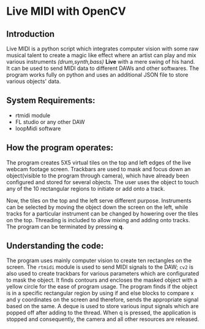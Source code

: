# Live MIDI with OpenCV
## Introduction
Live MIDI is a python script which integrates computer vision with some raw musical talent to create a magic like effect where an artist can play and mix various 
instruments *(drum,synth,bass)* **Live** with a mere swing of his hand. It can be used to send MIDI data to different DAWs and other softwares. The program works fully on python and uses an additional JSON file to store various objects' data.
## System Requirements:
- rtmidi module
- FL studio or any other DAW
- loopMidi software
## How the program operates:
The program creates 5X5 virtual tiles on the top and left edges of the live webcam footage screen. 
Trackbars are used to mask and focus down an object(visible to the program through camera),
which have already been configured and stored for several objects.
The user uses the object to touch any of the 10 rectangular regions to initiate or add onto a track.

Now, the tiles on the top and the left serve different purpose. Instruments can be selected by moving the object down the
screen on the left, while tracks for a particular instrument can be changed by howering over the tiles on the top. Threading
is included to allow mixing and adding onto tracks. The program can be terminated by pressing **q**.

## Understanding the code:
The program uses mainly computer vision to create ten rectangles on the screen. The `rtmidi` module is used to send MIDI signals
to the DAW; `cv2` is also used to create trackbars for various parameters which are configurated to mask the object. It finds
contours and encloses the masked object with a yellow circle for the ease of program usage. The program finds if the object
is in a specific rectangular region by using if and else blocks to compare x and y coordinates on the screen and therefore,
sends the appropriate signal based on the same. A deque is used to store various input signals which are popped off after 
adding to the thread. When q is pressed, the application is stopped and consequently, the camera and all other resources
are released.


